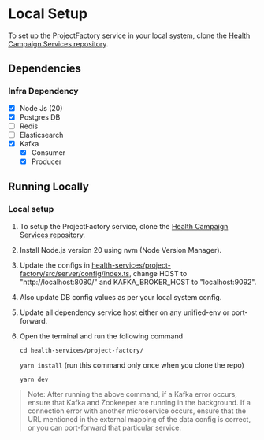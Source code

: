# Local Setup

To set up the ProjectFactory service in your local system, clone the [Health Campaign Services repository](https://github.com/egovernments/health-campaign-services).

## Dependencies

### Infra Dependency

- [x] Node Js (20)
- [x] Postgres DB
- [ ] Redis
- [ ] Elasticsearch
- [x] Kafka
  - [x] Consumer
  - [x] Producer

## Running Locally

### Local setup
1. To setup the ProjectFactory service, clone the [Health Campaign Services repository](https://github.com/egovernments/health-campaign-services).
2. Install Node.js version 20 using nvm (Node Version Manager).
3. Update the configs in [health-services/project-factory/src/server/config/index.ts](health-services/project-factory/src/server/config/index.ts), change HOST to "http://localhost:8080/" and KAFKA_BROKER_HOST to "localhost:9092".
4. Also update DB config values as per your local system config.
5. Update all dependency service host either on any unified-env or port-forward.
6. Open the terminal and run the following command

    `cd health-services/project-factory/`

    `yarn install`             (run this command only once when you clone the repo)
                                                                                                                                                 
    `yarn dev`

> Note: After running the above command, if a Kafka error occurs, ensure that Kafka and Zookeeper are running in the background. If a connection error with another microservice occurs, ensure that the URL mentioned in the external mapping of the data config is correct, or you can port-forward that particular service.
